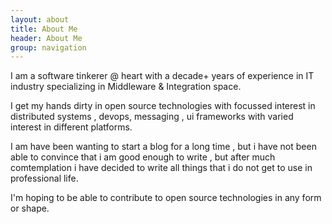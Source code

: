 ```yaml
---
layout: about
title: About Me
header: About Me
group: navigation
---
```

I am a software tinkerer @ heart with a decade+ years of experience in IT industry specializing in Middleware & Integration space.

I get my hands dirty in open source technologies with focussed interest in distributed   systems , devops, messaging , ui frameworks with varied interest in different platforms.

I am have been wanting to start a blog for a long time , but i have not been able to convince that i am good enough to write , but after much comtemplation i have decided to write all things that i do not get to use in professional life.
 
I'm hoping to be able to contribute to open source technologies in any form or shape.
 

